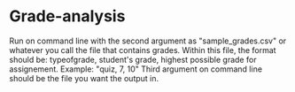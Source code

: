 # Grade-analysis
Run on command line with the second argument as "sample_grades.csv" or whatever you call the file that contains grades. Within this file, the format should be:
typeofgrade, student's grade, highest possible grade for assignement. Example:
"quiz, 7, 10"
Third argument on command line should be the file you want the output in. 
